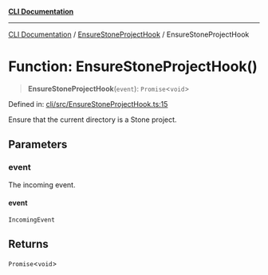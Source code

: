 [**CLI Documentation**](../../README.md)

***

[CLI Documentation](../../README.md) / [EnsureStoneProjectHook](../README.md) / EnsureStoneProjectHook

# Function: EnsureStoneProjectHook()

> **EnsureStoneProjectHook**(`event`): `Promise`\<`void`\>

Defined in: [cli/src/EnsureStoneProjectHook.ts:15](https://github.com/stonemjs/cli/blob/83156d7f07cad6e0545ad29ba32878fdd248ede2/src/EnsureStoneProjectHook.ts#L15)

Ensure that the current directory is a Stone project.

## Parameters

### event

The incoming event.

#### event

`IncomingEvent`

## Returns

`Promise`\<`void`\>
